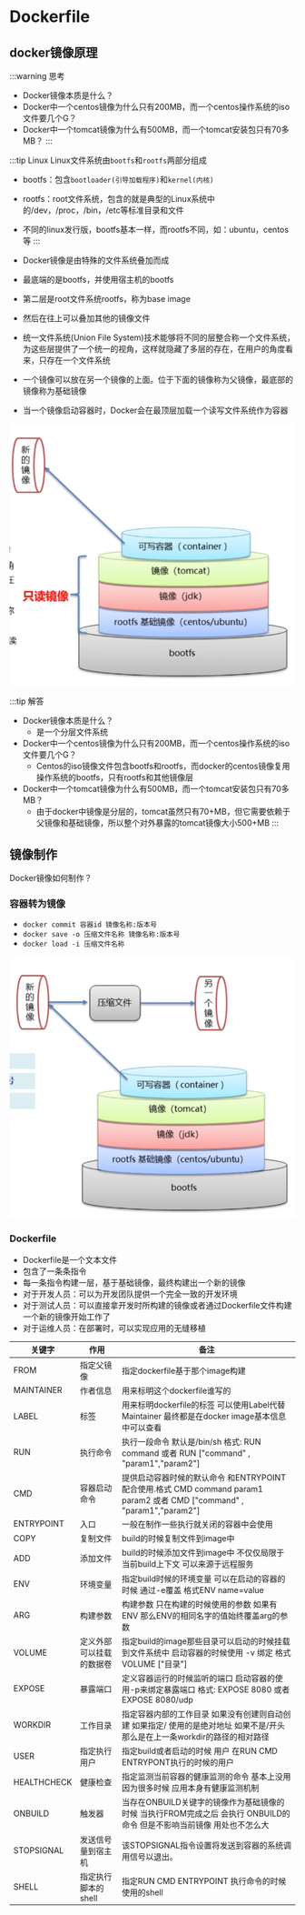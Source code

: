 # Dockerfile


## docker镜像原理

:::warning 思考
- Docker镜像本质是什么？
- Docker中一个centos镜像为什么只有200MB，而一个centos操作系统的iso文件要几个G？
- Docker中一个tomcat镜像为什么有500MB，而一个tomcat安装包只有70多MB？
:::

:::tip Linux
Linux文件系统由`bootfs`和`rootfs`两部分组成
- bootfs：包含`bootloader(引导加载程序)`和`kernel(内核)`
- rootfs：root文件系统，包含的就是典型的Linux系统中的/dev，/proc，/bin，/etc等标准目录和文件
- 不同的linux发行版，bootfs基本一样，而rootfs不同，如：ubuntu，centos等
:::

- Docker镜像是由特殊的文件系统叠加而成
- 最底端的是bootfs，并使用宿主机的bootfs
- 第二层是root文件系统rootfs，称为base image
- 然后在往上可以叠加其他的镜像文件
- 统一文件系统(Union File System)技术能够将不同的层整合称一个文件系统，为这些层提供了一个统一的视角，这样就隐藏了多层的存在，在用户的角度看来，只存在一个文件系统
- 一个镜像可以放在另一个镜像的上面。位于下面的镜像称为父镜像，最底部的镜像称为基础镜像
- 当一个镜像启动容器时，Docker会在最顶层加载一个读写文件系统作为容器

![docker-image](/docker-image.png)

:::tip 解答
- Docker镜像本质是什么？
  - 是一个分层文件系统
- Docker中一个centos镜像为什么只有200MB，而一个centos操作系统的iso文件要几个G？
  - Centos的iso镜像文件包含bootfs和rootfs，而docker的centos镜像复用操作系统的bootfs，只有rootfs和其他镜像层
- Docker中一个tomcat镜像为什么有500MB，而一个tomcat安装包只有70多MB？
  - 由于docker中镜像是分层的，tomcat虽然只有70+MB，但它需要依赖于父镜像和基础镜像，所以整个对外暴露的tomcat镜像大小500+MB
:::


## 镜像制作

Docker镜像如何制作？
### 容器转为镜像
  - `docker commit 容器id 镜像名称:版本号`
  - `docker save -o 压缩文件名称 镜像名称:版本号`
  - `docker load -i 压缩文件名称`

![docker-image](/docker-image2.png)

### Dockerfile

- Dockerfile是一个文本文件
- 包含了一条条指令
- 每一条指令构建一层，基于基础镜像，最终构建出一个新的镜像
- 对于开发人员：可以为开发团队提供一个完全一致的开发环境
- 对于测试人员：可以直接拿开发时所构建的镜像或者通过Dockerfile文件构建一个新的镜像开始工作了
- 对于运维人员：在部署时，可以实现应用的无缝移植

| 关键字      | 作用                     | 备注                                                         |
| ----------- | ------------------------ | ------------------------------------------------------------ |
| FROM        | 指定父镜像               | 指定dockerfile基于那个image构建                              |
| MAINTAINER  | 作者信息                 | 用来标明这个dockerfile谁写的                                 |
| LABEL       | 标签                     | 用来标明dockerfile的标签 可以使用Label代替Maintainer 最终都是在docker image基本信息中可以查看 |
| RUN         | 执行命令                 | 执行一段命令 默认是/bin/sh 格式: RUN command 或者 RUN ["command" , "param1","param2"] |
| CMD         | 容器启动命令             | 提供启动容器时候的默认命令 和ENTRYPOINT配合使用.格式 CMD command param1 param2 或者 CMD ["command" , "param1","param2"] |
| ENTRYPOINT  | 入口                     | 一般在制作一些执行就关闭的容器中会使用                       |
| COPY        | 复制文件                 | build的时候复制文件到image中                                 |
| ADD         | 添加文件                 | build的时候添加文件到image中 不仅仅局限于当前build上下文 可以来源于远程服务 |
| ENV         | 环境变量                 | 指定build时候的环境变量 可以在启动的容器的时候 通过-e覆盖 格式ENV name=value |
| ARG         | 构建参数                 | 构建参数 只在构建的时候使用的参数 如果有ENV 那么ENV的相同名字的值始终覆盖arg的参数 |
| VOLUME      | 定义外部可以挂载的数据卷 | 指定build的image那些目录可以启动的时候挂载到文件系统中 启动容器的时候使用 -v 绑定 格式 VOLUME ["目录"] |
| EXPOSE      | 暴露端口                 | 定义容器运行的时候监听的端口 启动容器的使用-p来绑定暴露端口 格式: EXPOSE 8080 或者 EXPOSE 8080/udp |
| WORKDIR     | 工作目录                 | 指定容器内部的工作目录 如果没有创建则自动创建 如果指定/ 使用的是绝对地址 如果不是/开头那么是在上一条workdir的路径的相对路径 |
| USER        | 指定执行用户             | 指定build或者启动的时候 用户 在RUN CMD ENTRYPONT执行的时候的用户 |
| HEALTHCHECK | 健康检查                 | 指定监测当前容器的健康监测的命令 基本上没用 因为很多时候 应用本身有健康监测机制 |
| ONBUILD     | 触发器                   | 当存在ONBUILD关键字的镜像作为基础镜像的时候 当执行FROM完成之后 会执行 ONBUILD的命令 但是不影响当前镜像 用处也不怎么大 |
| STOPSIGNAL  | 发送信号量到宿主机       | 该STOPSIGNAL指令设置将发送到容器的系统调用信号以退出。       |
| SHELL       | 指定执行脚本的shell      | 指定RUN CMD ENTRYPOINT 执行命令的时候 使用的shell            |

